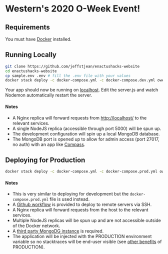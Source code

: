 # Western's 2020 O-Week Event!

## Requirements
You must have [Docker](https://www.docker.com/) installed.

## Running Locally

```sh
git clone https://github.com/jeffstjean/enactushacks-website
cd enactushacks-website
cp sample.env .env # fill the .env file with your values
docker stack deploy -c docker-compose.yml -c docker-compose.dev.yml oweek
```

Your app should now be running on [localhost](http://localhost/). Edit the server.js and watch Nodemon automatically restart the server.

#### Notes

 - A Nginx replica will forward requests from [http://localhost/](http://localhost/) to the relevant services.
 - A single NodeJS replica (accessible through port 5000) will be spun up.
 - The development configuration will spin up a local MongoDB database.
 - The MongoDB port is opened up to allow for admin access (port 27017, no auth) with an app like [Compass](https://www.mongodb.com/products/compass).


## Deploying for Production

```sh
docker stack deploy -c docker-compose.yml -c docker-compose.prod.yml oweek
```

#### Notes
 - This is very similar to deploying for development but the `docker-compose.prod.yml` file is used instead.
 - A [Github workflow](.github/workflows/deploy.yml) is provided to deploy to remote servers via SSH.
 - A Nginx replica will forward requests from the host to the relevant services.
 - Multiple NodeJS replicas will be spun up and are not accessible outside of the Docker network.
 - A [third party MongoDG instance](https://cloud.mongodb.com/) is required.
 - The application will be injected with the PRODUCTION environment variable so no stacktraces will be end-user visible (see [other benefits](https://dzone.com/articles/what-you-should-know-about-node-env) of PRODUCTION).

